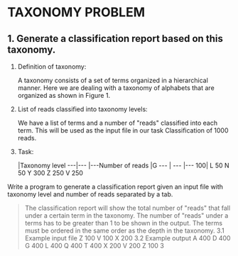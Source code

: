 # TAXONOMY PROBLEM
## 1. Generate a classification report based on this taxonomy.
1. Definition of taxonomy:

   A taxonomy consists of a set of terms organized in a hierarchical manner. Here we are dealing with a taxonomy of alphabets    that are organized as shown in Figure 1.
2. List of reads classified into taxonomy levels:

   We have a list of terms and a number of "reads" classified into each term. This will be used as the input file in our task
   Classification of 1000 reads.   
3. Task:

   |Taxonomy level ---|--- |---Number of reads
   |G        ---   |  --- |--- 100|
L               50
N               50
Y               300
Z               250
V               250

Write a program to generate a classification report given an input file with taxonomy level and number of reads separated by a tab.

>The classification report will show the total number of "reads" that fall under a certain term in the taxonomy. The number of "reads" under a terms has to be greater than 1 to be shown in the output. The terms must be ordered in the same order as the depth in the taxonomy.
3.1 Example input file
Z    100
V    100
X    200
3.2 Example output
A    400
D    400
G    400
L    400
Q    400
T    400
X    200
V    200
Z    100
3
